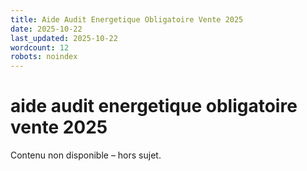 ```yaml
---
title: Aide Audit Energetique Obligatoire Vente 2025
date: 2025-10-22
last_updated: 2025-10-22
wordcount: 12
robots: noindex
---
```


# aide audit energetique obligatoire vente 2025

Contenu non disponible – hors sujet.
